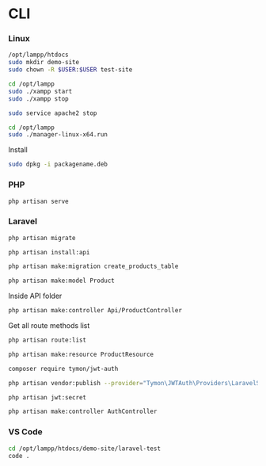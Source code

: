 # CLI

### Linux

```sh
/opt/lampp/htdocs
sudo mkdir demo-site
sudo chown -R $USER:$USER test-site
```

```sh
cd /opt/lampp
sudo ./xampp start
sudo ./xampp stop
```

```sh
sudo service apache2 stop
```

```sh
cd /opt/lampp
sudo ./manager-linux-x64.run
```

Install

```sh
sudo dpkg -i packagename.deb
```

### PHP

```sh
php artisan serve
```

### Laravel

```sh
php artisan migrate
```

```sh
php artisan install:api
```

```sh
php artisan make:migration create_products_table
```

```sh
php artisan make:model Product
```
Inside API folder
```sh
php artisan make:controller Api/ProductController
```

Get all route methods list
```sh
php artisan route:list
```

```sh
php artisan make:resource ProductResource
```

```sh
composer require tymon/jwt-auth
```

```sh
php artisan vendor:publish --provider="Tymon\JWTAuth\Providers\LaravelServiceProvider"
```

```sh
php artisan jwt:secret
```

```sh
php artisan make:controller AuthController
```

### VS Code

```sh
cd /opt/lampp/htdocs/demo-site/laravel-test
code .
```


